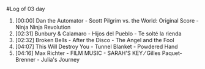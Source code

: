#Log of 03 day

1. [00:00] Dan the Automator - Scott Pilgrim vs. the World: Original Score - Ninja Ninja Revolution
1. [02:31] Bunbury & Calamaro - Hijos del Pueblo - Te solté la rienda
1. [02:32] Broken Bells - After the Disco - The Angel and the Fool
1. [04:07] This Will Destroy You - Tunnel Blanket - Powdered Hand
1. [04:16] Max Richter - FILM MUSIC - SARAH'S KEY ⁄ Gilles Paquet-Brenner - Julia's Journey
